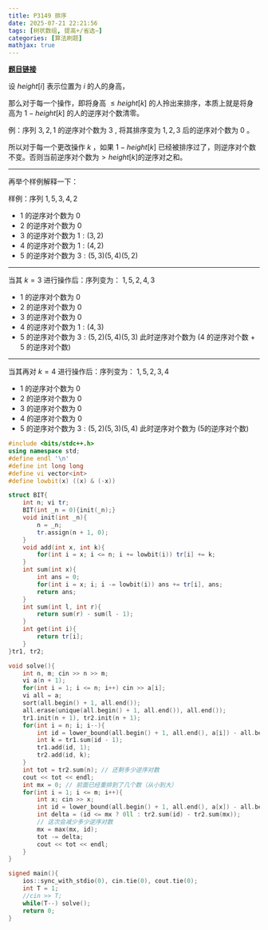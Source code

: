 ```yaml
---
title: P3149 排序
date: 2025-07-21 22:21:56
tags: [树状数组, 提高+/省选−]
categories: [算法刷题]
mathjax: true
---
```


**[题目链接](https://www.luogu.com.cn/problem/P3149)**

设 $height[i]$ 表示位置为 $i$ 的人的身高，

那么对于每一个操作，即将身高 $\leq height[k]$ 的人拎出来排序，本质上就是将身高为 $1−height[k]$ 的人的逆序对个数清零。

例：序列 $3,2,1$ 的逆序对个数为 $3$ , 将其排序变为 $1,2,3$ 后的逆序对个数为 $0$ 。

所以对于每一个更改操作 $k$ ，如果 $1−height[k]$ 已经被排序过了，则逆序对个数不变。否则当前逆序对个数为$> height[k]$的逆序对之和。

---
再举个样例解释一下：

样例：序列 $1,5,3,4,2$

- $1$ 的逆序对个数为 $0$
- $2$ 的逆序对个数为 $0$
- $3$ 的逆序对个数为 $1:(3,2)$
- $4$ 的逆序对个数为 $1:(4,2)$
- $5$ 的逆序对个数为 $3:(5,3)(5,4)(5,2)$
---
当其 $k=3$ 进行操作后：序列变为： $1,5,2,4,3$
- $1$ 的逆序对个数为 $0$
- $2$ 的逆序对个数为 $0$
- $3$ 的逆序对个数为 $0$
- $4$ 的逆序对个数为 $1:(4,3)$
- $5$ 的逆序对个数为 $3:(5,2)(5,4)(5,3)$
此时逆序对个数为 ($4$ 的逆序对个数 + $5$ 的逆序对个数)
---
当其再对 $k=4$ 进行操作后：序列变为： $1,5,2,3,4$
- $1$ 的逆序对个数为 $0$
- $2$ 的逆序对个数为 $0$
- $3$ 的逆序对个数为 $0$
- $4$ 的逆序对个数为 $0$
- $5$ 的逆序对个数为 $3:(5,2)(5,3)(5,4)$
此时逆序对个数为 (5的逆序对个数)

```cpp
#include <bits/stdc++.h>
using namespace std;
#define endl '\n'
#define int long long
#define vi vector<int>
#define lowbit(x) ((x) & (-x))

struct BIT{
    int n; vi tr;
    BIT(int _n = 0){init(_n);}
    void init(int _n){
        n = _n;
        tr.assign(n + 1, 0);
    }
    void add(int x, int k){
        for(int i = x; i <= n; i += lowbit(i)) tr[i] += k;
    }
    int sum(int x){
        int ans = 0;
        for(int i = x; i; i -= lowbit(i)) ans += tr[i], ans;
        return ans;
    }
    int sum(int l, int r){
        return sum(r) - sum(l - 1);
    }
    int get(int i){
        return tr[i];
    }
}tr1, tr2;

void solve(){
    int n, m; cin >> n >> m;
    vi a(n + 1);
    for(int i = 1; i <= n; i++) cin >> a[i];
    vi all = a;
    sort(all.begin() + 1, all.end());
    all.erase(unique(all.begin() + 1, all.end()), all.end());
    tr1.init(n + 1), tr2.init(n + 1);
    for(int i = n; i; i--){
        int id = lower_bound(all.begin() + 1, all.end(), a[i]) - all.begin();
        int k = tr1.sum(id - 1);
        tr1.add(id, 1);
        tr2.add(id, k);
    }
    int tot = tr2.sum(n); // 还剩多少逆序对数
    cout << tot << endl;
    int mx = 0; // 前面已经重排到了几个数（从小到大）
    for(int i = 1; i <= m; i++){
        int x; cin >> x;
        int id = lower_bound(all.begin() + 1, all.end(), a[x]) - all.begin();
        int delta = (id <= mx ? 0ll : tr2.sum(id) - tr2.sum(mx));
        // 这次会减少多少逆序对数
        mx = max(mx, id);
        tot -= delta;
        cout << tot << endl;
    }
}

signed main(){
    ios::sync_with_stdio(0), cin.tie(0), cout.tie(0);
    int T = 1;
    //cin >> T;
    while(T--) solve();
    return 0;
}
```
